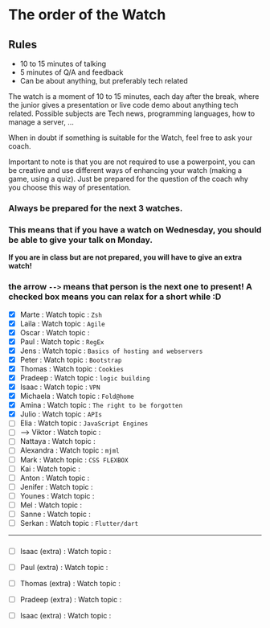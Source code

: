 # The order of the Watch
## Rules
* 10 to 15 minutes of talking
* 5 minutes of Q/A and feedback
* Can be about anything, but preferably tech related


The watch is a moment of 10 to 15 minutes, each day after the break, where the junior gives a presentation or live code demo about anything tech related.
Possible subjects are Tech news, programming languages, how to manage a server, ...

When in doubt if something is suitable for the Watch, feel free to ask your coach.

Important to note is that you are not required to use a powerpoint, you can be creative and use different ways of enhancing your watch (making a game, using a quiz). Just be prepared for the question of the coach why you choose this way of presentation.

### Always be prepared for the next 3 watches.
### This means that if you have a watch on Wednesday, you should be able to give your talk on Monday.
**If you are in class but are not prepared, you will have to give an extra watch!**

### the arrow `-->` means that person is the next one to present! A checked box means you can relax for a short while :D

- [x] Marte  : Watch topic : `Zsh`
- [x] Laila : Watch topic : `Agile`
- [x] Oscar : Watch topic : 
- [x] Paul : Watch topic : `RegEx`
- [x] Jens : Watch topic : `Basics of hosting and webservers`
- [x] Peter : Watch topic : `Bootstrap`
- [x] Thomas : Watch topic : `Cookies` 
- [x] Pradeep : Watch topic : `logic building`
- [x] Isaac : Watch topic : `VPN`
- [x] Michaela : Watch topic : `Fold@home`
- [x] Amina : Watch topic : `The right to be forgotten`
- [x] Julio : Watch topic : `APIs`
- [ ] Elia : Watch topic : `JavaScript Engines`
- [ ] --> Viktor : Watch topic : 
- [ ] Nattaya : Watch topic : 
- [ ] Alexandra : Watch topic : `mjml`
- [ ] Mark : Watch topic : `CSS FLEXBOX`
- [ ] Kai : Watch topic : 
- [ ] Anton : Watch topic : 
- [ ] Jenifer : Watch topic : 
- [ ] Younes : Watch topic : 
- [ ] Mel : Watch topic : 
- [ ] Sanne : Watch topic : 
- [ ] Serkan : Watch topic : `Flutter/dart`
 ---

###
- [ ] Isaac (extra) : Watch topic :
- [ ] Paul (extra) : Watch topic :
- [ ] Thomas (extra) : Watch topic :
- [ ] Pradeep (extra) : Watch topic :
- [ ] Isaac (extra) : Watch topic : 


